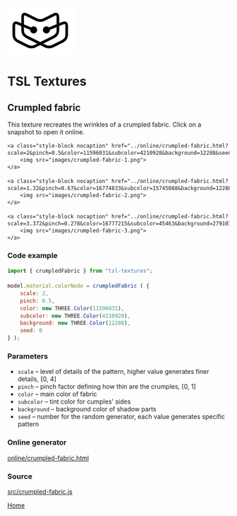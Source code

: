 <img class="logo" src="../assets/logo/logo.png">


# TSL Textures


## Crumpled fabric

This texture recreates the wrinkles of a crumpled fabric. 
Click on a snapshot to open it online.

<p class="gallery">

	<a class="style-block nocaption" href="../online/crumpled-fabric.html?scale=2&pinch=0.5&color=11596031&subcolor=4210928&background=12288&seed=0">
		<img src="images/crumpled-fabric-1.png">
	</a>

	<a class="style-block nocaption" href="../online/crumpled-fabric.html?scale=1.32&pinch=0.67&color=16774833&subcolor=15745088&background=12288&seed=0">
		<img src="images/crumpled-fabric-2.png">
	</a>

	<a class="style-block nocaption" href="../online/crumpled-fabric.html?scale=3.372&pinch=0.278&color=16777215&subcolor=45463&background=2791077&seed=0">
		<img src="images/crumpled-fabric-3.png">
	</a>

</p>


### Code example

```js
import { crumpledFabric } from "tsl-textures";

model.material.colorNode = crumpledFabric ( {
	scale: 2,
	pinch: 0.5,
	color: new THREE.Color(11596031),
	subcolor: new THREE.Color(4210928),
	background: new THREE.Color(12288),
	seed: 0
} );
```


### Parameters

* `scale` &ndash; level of details of the pattern, higher value generates finer details, [0, 4]
* `pinch` &ndash; pinch factor defining how thin are the crumples, [0, 1]
* `color` &ndash; main color of fabric
* `subcolor` &ndash; tint color for cumples' sides
* `background` &ndash; background color of shadow parts
* `seed` &ndash; number for the random generator, each value generates specific pattern


### Online generator

[online/crumpled-fabric.html](../online/crumpled-fabric.html)


### Source

[src/crumpled-fabric.js](https://github.com/boytchev/tsl-textures/blob/main/src/crumpled-fabric.js)


		
<div class="footnote">
	<a href="../">Home</a>
</div>